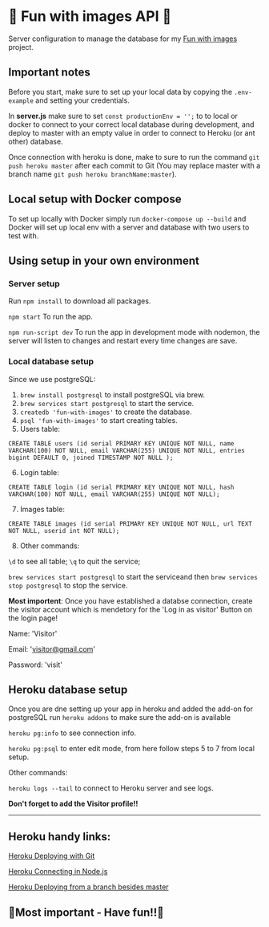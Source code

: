 # 🥳 Fun with images API 🥳

Server configuration to manage the database for my [Fun with images](https://github.com/TomKiWorld/fun-with-images) project.

## Important notes

Before you start, make sure to set up your local data by copying the `.env-example` and setting your credentials.

In **server.js** make sure to set `const productionEnv = '';` to to local or docker to connect to your correct local database during development, and deploy to master with an empty value in order to connect to Heroku (or ant other) database.

Once connection with heroku is done, make to sure to run the command `git push heroku master` after each commit to Git (You may replace master with a branch name `git push heroku branchName:master`).

## Local setup with Docker compose

To set up locally with Docker simply run `docker-compose up --build` and Docker will set up local env with a server and database with two users to test with.

## Using setup in your own environment
### Server setup
Run `npm install` to download all packages.

`npm start` To run the app.

`npm run-script dev` To run the app in development mode with nodemon, the server will listen to changes and restart every time changes are save.

### Local database setup
Since we use postgreSQL:

1. `brew install postgresql` to install postgreSQL via brew.
2. `brew services start postgresql` to start the service.
3. `createdb 'fun-with-images'` to create the database.
4. `psql 'fun-with-images'` to start creating tables.
5. Users table: 

`CREATE TABLE users (id serial PRIMARY KEY UNIQUE NOT NULL, name VARCHAR(100) NOT NULL, email VARCHAR(255) UNIQUE NOT NULL, entries bigint DEFAULT 0, joined TIMESTAMP NOT NULL );`

6. Login table: 

`CREATE TABLE login (id serial PRIMARY KEY UNIQUE NOT NULL, hash VARCHAR(100) NOT NULL, email VARCHAR(255) UNIQUE NOT NULL);`

7. Images table:

`CREATE TABLE images (id serial PRIMARY KEY UNIQUE NOT NULL, url TEXT NOT NULL, userid int NOT NULL);`

8. Other commands: 

`\d` to see all table; `\q` to quit the service;

`brew services start postgresql` to start the serviceand then `brew services stop postgresql` to stop the service.

**Most importent**: Once you have established a databse connection, create the visitor account which is mendetory for the 'Log in as visitor' Button on the login page!

Name: 'Visitor'

Email: 'visitor@gmail.com'

Password: 'visit'

## Heroku database setup

Once you are dne setting up your app in heroku and added the add-on for postgreSQL run `heroku addons` to make sure the add-on is available

`heroku pg:info` to see connection info.

`heroku pg:psql` to enter edit mode, from here follow steps 5 to 7 from local setup.

Other commands:

`heroku logs --tail` to connect to Heroku server and see logs.

**Don't forget to add the Visitor profile!!**

---
## Heroku handy links:

[Heroku Deploying with Git](https://devcenter.heroku.com/articles/git)

[Heroku Connecting in Node.js](https://devcenter.heroku.com/articles/heroku-postgresql#connecting-in-node-js)

[Heroku Deploying from a branch besides master](https://devcenter.heroku.com/articles/git#deploying-from-a-branch-besides-master)

## 🤗Most important - Have fun!!🤗
